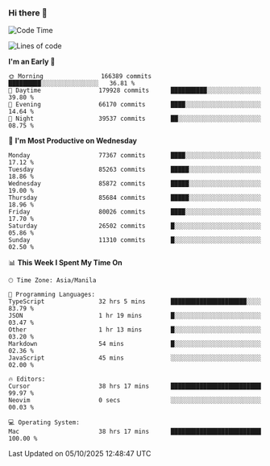 ### Hi there 👋

<!--START_SECTION:waka-->
![Code Time](http://img.shields.io/badge/Code%20Time-6%2C344%20hrs%2033%20mins-blue)

![Lines of code](https://img.shields.io/badge/From%20Hello%20World%20I%27ve%20Written-148.1%20million%20lines%20of%20code-blue)

**I'm an Early 🐤** 

```text
🌞 Morning                166389 commits      █████████░░░░░░░░░░░░░░░░   36.81 % 
🌆 Daytime                179928 commits      ██████████░░░░░░░░░░░░░░░   39.80 % 
🌃 Evening                66170 commits       ████░░░░░░░░░░░░░░░░░░░░░   14.64 % 
🌙 Night                  39537 commits       ██░░░░░░░░░░░░░░░░░░░░░░░   08.75 % 
```
📅 **I'm Most Productive on Wednesday** 

```text
Monday                   77367 commits       ████░░░░░░░░░░░░░░░░░░░░░   17.12 % 
Tuesday                  85263 commits       █████░░░░░░░░░░░░░░░░░░░░   18.86 % 
Wednesday                85872 commits       █████░░░░░░░░░░░░░░░░░░░░   19.00 % 
Thursday                 85684 commits       █████░░░░░░░░░░░░░░░░░░░░   18.96 % 
Friday                   80026 commits       ████░░░░░░░░░░░░░░░░░░░░░   17.70 % 
Saturday                 26502 commits       █░░░░░░░░░░░░░░░░░░░░░░░░   05.86 % 
Sunday                   11310 commits       █░░░░░░░░░░░░░░░░░░░░░░░░   02.50 % 
```


📊 **This Week I Spent My Time On** 

```text
🕑︎ Time Zone: Asia/Manila

💬 Programming Languages: 
TypeScript               32 hrs 5 mins       █████████████████████░░░░   83.79 % 
JSON                     1 hr 19 mins        █░░░░░░░░░░░░░░░░░░░░░░░░   03.47 % 
Other                    1 hr 13 mins        █░░░░░░░░░░░░░░░░░░░░░░░░   03.20 % 
Markdown                 54 mins             █░░░░░░░░░░░░░░░░░░░░░░░░   02.36 % 
JavaScript               45 mins             ░░░░░░░░░░░░░░░░░░░░░░░░░   02.00 % 

🔥 Editors: 
Cursor                   38 hrs 17 mins      █████████████████████████   99.97 % 
Neovim                   0 secs              ░░░░░░░░░░░░░░░░░░░░░░░░░   00.03 % 

💻 Operating System: 
Mac                      38 hrs 17 mins      █████████████████████████   100.00 % 
```


 Last Updated on 05/10/2025 12:48:47 UTC
<!--END_SECTION:waka-->


<!--
**rad182/rad182** is a ✨ _special_ ✨ repository because its `README.md` (this file) appears on your GitHub profile.

Here are some ideas to get you started:

- 🔭 I’m currently working on ...
- 🌱 I’m currently learning ...
- 👯 I’m looking to collaborate on ...
- 🤔 I’m looking for help with ...
- 💬 Ask me about ...
- 📫 How to reach me: ...
- 😄 Pronouns: ...
- ⚡ Fun fact: ...
-->
